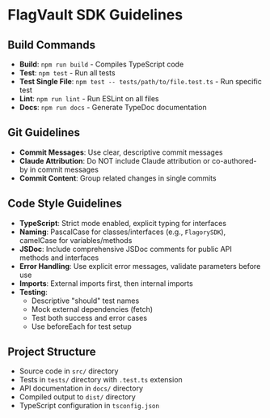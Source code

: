 # FlagVault SDK Guidelines

## Build Commands
- **Build**: `npm run build` - Compiles TypeScript code
- **Test**: `npm test` - Run all tests
- **Test Single File**: `npm test -- tests/path/to/file.test.ts` - Run specific test
- **Lint**: `npm run lint` - Run ESLint on all files
- **Docs**: `npm run docs` - Generate TypeDoc documentation

## Git Guidelines
- **Commit Messages**: Use clear, descriptive commit messages
- **Claude Attribution**: Do NOT include Claude attribution or co-authored-by in commit messages
- **Commit Content**: Group related changes in single commits

## Code Style Guidelines
- **TypeScript**: Strict mode enabled, explicit typing for interfaces
- **Naming**: PascalCase for classes/interfaces (e.g., `FlagorySDK`), camelCase for variables/methods
- **JSDoc**: Include comprehensive JSDoc comments for public API methods and interfaces
- **Error Handling**: Use explicit error messages, validate parameters before use
- **Imports**: External imports first, then internal imports
- **Testing**: 
  - Descriptive "should" test names
  - Mock external dependencies (fetch)
  - Test both success and error cases
  - Use beforeEach for test setup

## Project Structure
- Source code in `src/` directory
- Tests in `tests/` directory with `.test.ts` extension
- API documentation in `docs/` directory
- Compiled output to `dist/` directory
- TypeScript configuration in `tsconfig.json`